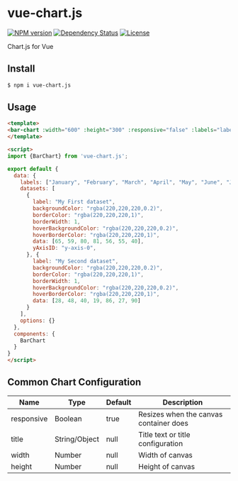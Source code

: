 # vue-chart.js

[![NPM version][npm-image]][npm-url]
[![Dependency Status][david-image]][david-url]
[![License][license-image]][license-url]

Chart.js for Vue

## Install

``` bash
$ npm i vue-chart.js
```

## Usage

``` html
<template>
<bar-chart :width="600" :height="300" :responsive="false" :labels="labels" :datasets="datasets" :options="options"></bar-chart>
</template>

<script>
import {BarChart} from 'vue-chart.js';

export default {
  data: {
    labels: ["January", "February", "March", "April", "May", "June", "July"],
    datasets: [
      {
        label: "My First dataset",
        backgroundColor: "rgba(220,220,220,0.2)",
        borderColor: "rgba(220,220,220,1)",
        borderWidth: 1,
        hoverBackgroundColor: "rgba(220,220,220,0.2)",
        hoverBorderColor: "rgba(220,220,220,1)",
        data: [65, 59, 80, 81, 56, 55, 40],
        yAxisID: "y-axis-0",
      }, {
        label: "My Second dataset",
        backgroundColor: "rgba(220,220,220,0.2)",
        borderColor: "rgba(220,220,220,1)",
        borderWidth: 1,
        hoverBackgroundColor: "rgba(220,220,220,0.2)",
        hoverBorderColor: "rgba(220,220,220,1)",
        data: [28, 48, 40, 19, 86, 27, 90]
      }
    ],
    options: {}
  },
  components: {
    BarChart
  }
}
</script>
```

## Common Chart Configuration

| Name | Type | Default | Description |
| --- | --- | --- | --- |
| responsive | Boolean | true | Resizes when the canvas container does |
| title | String/Object | null | Title text or title configuration |
| width | Number | null | Width of canvas |
| height | Number | null | Height of canvas |


[npm-image]: https://img.shields.io/npm/v/vue-chart.js.svg?style=flat-square
[npm-url]: https://npmjs.org/package/vue-chart.js
[david-image]: http://img.shields.io/david/hanai/vue-chart.js.svg?style=flat-square
[david-url]: https://david-dm.org/hanai/vue-chart.js
[license-image]: http://img.shields.io/npm/l/vue-chart.js.svg?style=flat-square
[license-url]: ./LICENSE
